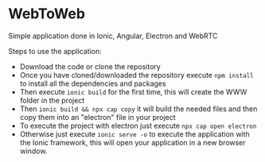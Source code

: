 # WebToWeb
Simple application done in Ionic, Angular, Electron and WebRTC

Steps to use the application:
* Download the code or clone the repository
* Once you have cloned/downloaded the repository execute ```npm install``` to install all the dependencies and packages
* Then execute ```ionic build``` for the first time, this will create the WWW folder in the project
* Then ```ionic build && npx cap copy``` it will build the needed files and then copy them into an "electron" file in your project
* To execute the project with electron just execute ```npx cap open electron```
* Otherwise just execute ```ionic serve -o``` to execute the application with the Ionic framework, this will open your application in a new browser window.
